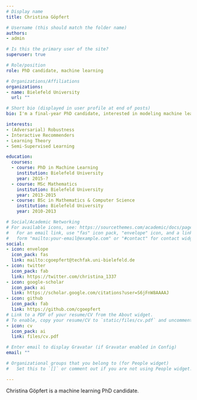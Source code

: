 ```yaml
---
# Display name
title: Christina Göpfert

# Username (this should match the folder name)
authors:
- admin

# Is this the primary user of the site?
superuser: true

# Role/position
role: PhD candidate, machine learning

# Organizations/Affiliations
organizations:
- name: Bielefeld University
  url: ""

# Short bio (displayed in user profile at end of posts)
bio: I'm a final-year PhD candidate, interested in modeling machine learning for non-standard settings such as semi-supervision, robustness, explanability and interaction.

interests:
- (Adversarial) Robustness
- Interactive Recommenders
- Learning Theory
- Semi-Supervised Learning

education:
  courses:
  - course: PhD in Machine Learning
    institution: Bielefeld University
    year: 2015-?
  - course: MSc Mathematics
    institution: Bielefeld University
    year: 2013-2015
  - course: BSc in Mathematics & Computer Science
    institution: Bielefeld University
    year: 2010-2013

# Social/Academic Networking
# For available icons, see: https://sourcethemes.com/academic/docs/page-builder/#icons
#   For an email link, use "fas" icon pack, "envelope" icon, and a link in the
#   form "mailto:your-email@example.com" or "#contact" for contact widget.
social:
- icon: envelope
  icon_pack: fas
  link: mailto:cgoepfert@techfak.uni-bielefeld.de
- icon: twitter
  icon_pack: fab
  link: https://twitter.com/christina_1337
- icon: google-scholar
  icon_pack: ai
  link: https://scholar.google.com/citations?user=S6jFnW8AAAAJ
- icon: github
  icon_pack: fab
  link: https://github.com/cgoepfert
# Link to a PDF of your resume/CV from the About widget.
# To enable, copy your resume/CV to `static/files/cv.pdf` and uncomment the lines below.
- icon: cv
  icon_pack: ai
  link: files/cv.pdf

# Enter email to display Gravatar (if Gravatar enabled in Config)
email: ""

# Organizational groups that you belong to (for People widget)
#   Set this to `[]` or comment out if you are not using People widget.

---
```


Christina Göpfert is a machine learning PhD candidate.

